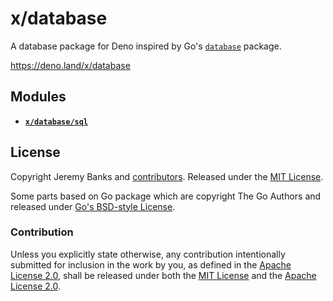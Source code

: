 # x/database

A database package for Deno inspired by Go's
[`database`](https://pkg.go.dev/database) package.

https://deno.land/x/database

## Modules

- [**`x/database/sql`**](./sql/)

## License

Copyright Jeremy Banks and
[contributors](https://github.com/jeremyBanks/database/graphs/contributors). Released under the [MIT License].

Some parts based on Go package which are copyright The Go Authors
and released under [Go's BSD-style License].

### Contribution

Unless you explicitly state otherwise, any contribution intentionally submitted
for inclusion in the work by you, as defined in the [Apache License 2.0], shall
be released under both the [MIT License] and the [Apache License 2.0].

[MIT License]: http://opensource.org/licenses/MIT
[Apache License 2.0]: http://www.apache.org/licenses/LICENSE-2.0
[Go's BSD-style License]: https://golang.org/LICENSE
